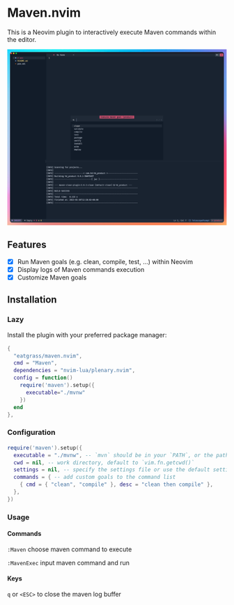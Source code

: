 # Maven.nvim

This is a Neovim plugin to interactively execute Maven commands within the editor.

![Maven](./screen/screenshot.png)

## Features

- [x] Run Maven goals (e.g. clean, compile, test, ...) within Neovim
- [x] Display logs of Maven commands execution
- [x] Customize Maven goals

## Installation

### Lazy

Install the plugin with your preferred package manager:

```lua
{
  "eatgrass/maven.nvim",
  cmd = "Maven",
  dependencies = "nvim-lua/plenary.nvim",
  config = function()
    require('maven').setup({
      executable="./mvnw"
    })
  end
},
```

### Configuration

```lua
require('maven').setup({
  executable = "./mvnw", -- `mvn` should be in your `PATH`, or the path to the maven exectable, for example `./mvnw`
  cwd = nil, -- work directory, default to `vim.fn.getcwd()`
  settings = nil, -- specify the settings file or use the default settings
  commands = { -- add custom goals to the command list
    { cmd = { "clean", "compile" }, desc = "clean then compile" },
  },
})
```

### Usage

#### Commands

`:Maven` choose maven command to execute

`:MavenExec` input maven command and run

#### Keys

`q` or `<ESC>` to close the maven log buffer
